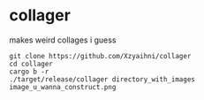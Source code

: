 # collager
makes weird collages i guess

```
git clone https://github.com/Xzyaihni/collager
cd collager
cargo b -r
./target/release/collager directory_with_images image_u_wanna_construct.png
```
